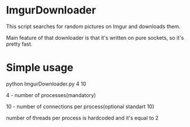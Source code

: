 # ImgurDownloader

This script searches for random pictures on Imgur and downloads them.

Main feature of that downloader is that it's written on pure sockets, so it's pretty fast.

# Simple usage

python ImgurDownloader.py 4 10

4 - number of processes(mandatory)

10 - number of connections per process(optional standart 10)

number of threads per process is hardcoded and it's equal to 2
